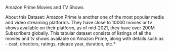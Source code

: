 Amazon Prime Movies and TV Shows

About this Dataset: 
Amazon Prime is another one of the most popular media and video streaming platforms. 
They have close to 10000 movies or tv shows available on their platform, as of mid-2021, they have over 200M Subscribers globally. 
This tabular dataset consists of listings of all the movies and tv shows available on Amazon Prime, along with details such as - cast, directors, ratings, release year, duration, etc.*
